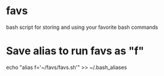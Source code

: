 # favs
bash script for storing and using your favorite bash commands

# Save alias to run favs as "f"
 echo "alias f='~/favs/favs.sh'" >> ~/.bash_aliases 
